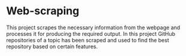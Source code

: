 # Web-scraping

This project scrapes the necessary information from the webpage and processes it for producing the required output. In this project GitHub repositories of a topic has been scraped and used to find the best repository based on certain features.
